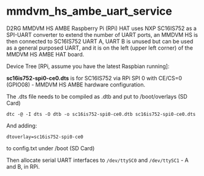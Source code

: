 # mmdvm_hs_ambe_uart_service

D2RG MMDVM HS AMBE Raspberry Pi (RPi) HAT uses NXP SC16IS752 as a SPI-UART converter to extend the number of UART ports, an MMDVM HS is then connected to SC16IS752 UART A, UART B is unused but can be used as a general purposed UART, and it is on the left (upper left corner) of the MMDVM HS AMBE HAT board.

Device Tree [RPi, assume you have the latest Raspbian running]:

<b>sc16is752-spi0-ce0.dts</b> is for SC16IS752 via RPi SPI 0 with CE/CS=0 (GPIO08) - MMDVM HS AMBE hardware configuration. 

The .dts file needs to be compiled as .dtb and put to /boot/overlays (SD Card)

```console
dtc -@ -I dts -O dtb -o sc16is752-spi0-ce0.dtb sc16is752-spi0-ce0.dts
```
And adding:
```console
dtoverlay=sc16is752-spi0-ce0
```
to config.txt under /boot (SD Card)

Then allocate serial UART interfaces to `/dev/ttySC0` and `/dev/ttySC1` - A and B, in RPi.
